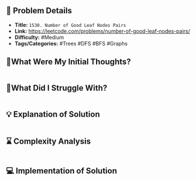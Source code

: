 ## 📝 Problem Details

- **Title:** `1530. Number of Good Leaf Nodes Pairs`
- **Link:** https://leetcode.com/problems/number-of-good-leaf-nodes-pairs/
- **Difficulty:** #Medium 
- **Tags/Categories:** #Trees #DFS #BFS #Graphs 

## 💭What Were My Initial Thoughts?

```

```

## 🤔What Did I Struggle With?

```

```

## 💡 Explanation of Solution

```

```

## ⌛ Complexity Analysis

```

```

## 💻 Implementation of Solution

```cpp

```